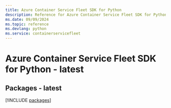 ```yaml
---
title: Azure Container Service Fleet SDK for Python
description: Reference for Azure Container Service Fleet SDK for Python
ms.date: 09/09/2024
ms.topic: reference
ms.devlang: python
ms.service: containerservicefleet
---
```

# Azure Container Service Fleet SDK for Python - latest
## Packages - latest
[!INCLUDE [packages](container-service-fleet-index.md)]